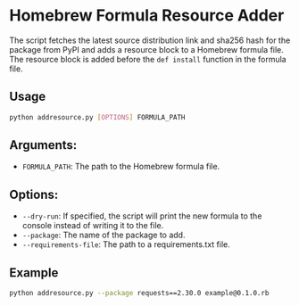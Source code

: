 # Homebrew Formula Resource Adder
The script fetches the latest source distribution link and sha256 hash for the package from PyPI and adds a resource block to a Homebrew formula file. The resource block is added before the `def install` function in the formula file.

## Usage

```bash
python addresource.py [OPTIONS] FORMULA_PATH
```

## Arguments:
- `FORMULA_PATH`: The path to the Homebrew formula file.

## Options:
- `--dry-run`: If specified, the script will print the new formula to the console instead of writing it to the file.
- `--package`: The name of the package to add.
- `--requirements-file`: The path to a requirements.txt file.

## Example

```bash
python addresource.py --package requests==2.30.0 example@0.1.0.rb
```